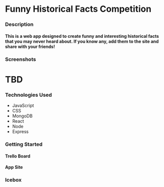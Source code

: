 # Funny Historical Facts Competition

### Description

#### This is a web app designed to create funny and interesting historical facts that you may never heard about. If you know any, add them to the site and share with your friends!

### Screenshots
# TBD

### Technologies Used
* JavaScript
* CSS
* MongoDB
* React
* Node
* Express

### Getting Started

#### Trello Board

#### App Site

### Icebox